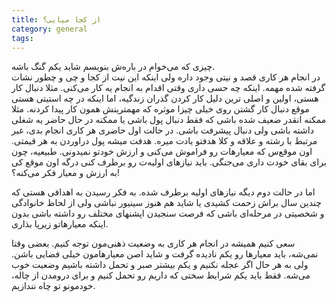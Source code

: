 ```yaml
---
title: از کجا میایی؟
category: general
tags:  
---
```


چیزی که می‌خوام در باره‌ش بنویسم شاید یکم گنگ باشه. </br>
در انجام هر کاری قصد و نیتی وجود داره ولی اینکه این نیت از کجا و چی و چطور نشات گرفته شده مهمه. اینکه چه حسی داری وقتی اقدام به انجام یه کار می‌کنی. مثلا دنبال کار هستی، اولین و اصلی ترین دلیل کار کردن گذران زندگیه، اما اینکه در چه استیتی هستی موقع دنبال کار گشتن روی خیلی چیزا موثره که مهمترینش همون کار پیدا کردنه. مثلا ممکنه انقدر ضعیف شده باشی که فقط دنبال پول باشی یا ممکنه در حال حاضر یه شغلی داشته باشی ولی دنبال پیشرفت باشی. در حالت اول حاضری هر کاری انجام بدی، غیر مرتبط با رشته و علاقه و کلا هدفتو یادت میره. هدفت میشه پول دراوردن به هر قیمتی. اون موقع‌س که معیارهات رو فراموش می‌کنی و ارزش خودتو نمیدونی. طبیعیه، چون برای بقای خودت داری می‌جنگی. باید نیازهای اولیه‌ت رو برطرف کنی درگه اون موقع کی به ارزش و معیار فکر می‌کنه؟!

اما در حالت دوم دیگه نیازهای اولیه‌ برطرف شده. به فکر رسیدن به اهدافی هستی که چندین سال براش زحمت کشیدی یا شاید هم هنوز سینیور نباشی ولی از لحاظ خانوادگی و شخصیتی در مرحله‌ای باشی که فرصت سنجیدن اپشنهای مختلف رو داشته باشی بدون اینکه معیارهاتو زیرپا بذاری.

سعی کنیم همیشه در انجام هر کاری به وضعیت ذهنی‌مون توجه کنیم. بعضی وقتا نمی‌شه، باید معیارها رو یکم نادیده گرفت و شاید اصن معیارهامون خیلی فضایی باشن. ولی به هر حال اگر عجله نکنیم و یکم بیشتر صبر و تحمل داشته باشیم وضعیت خوب می‌شه. فقط باید یکم شرایط سختی که داریم رو تحمل کنیم و برای درومدن از چاله، خودمونو تو چاه نندازیم.

